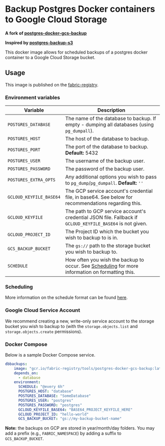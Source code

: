 # Backup Postgres Docker containers to Google Cloud Storage
**A fork of [postgres-docker-gcs-backup](https://github.com/jamiebishop/postgres-docker-gcs-backup)**

**Inspired by [postgres-backup-s3](https://github.com/schickling/dockerfiles/tree/master/postgres-backup-s3)**

This docker image allows for scheduled backups of a postgres docker container to a Google Cloud Storage bucket.

## Usage

This image is published on the [fabric-registry](https://console.cloud.google.com/gcr/images/fabric-registry/GLOBAL/tools?project=fabric-registry).

### Environment variables
| Variable                | Description                                                                                                    |
|-------------------------|----------------------------------------------------------------------------------------------------------------|
| `POSTGRES_DATABASE`     | The name of the database to backup. If empty - dumping all databases (using `pg_dumpall`).                     |
| `POSTGRES_HOST`         | The host of the database to backup.                                                                            |
| `POSTGRES_PORT`         | The port of the database to backup.  **Default:** 5432                                                         |
| `POSTGRES_USER`         | The username of the backup user.                                                                               |
| `POSTGRES_PASSWORD`     | The password of the backup user.                                                                               |
| `POSTGRES_EXTRA_OPTS`   | Any additional options you wish to pass to `pg_dump`/`pg_dumpall`. **Default:** `''`                           |
| `GCLOUD_KEYFILE_BASE64` | The GCP service account's credential file, in base64. See below for recommendations regarding this.            |
| `GCLOUD_KEYFILE`        | The path to GCP service account's credential JSON file. Fallback if `GCLOUD_KEYFILE_BASE64` is not given.      |
| `GCLOUD_PROJECT_ID`     | The Project ID which the bucket you wish to backup to is in.                                                   |
| `GCS_BACKUP_BUCKET`     | The `gs://` path to the storage bucket you wish to backup to.                                                  |
| `SCHEDULE`              | How often you wish the backup to occur. See [Scheduling](#Scheduling) for more information on formatting this. |

### Scheduling

More information on the schedule format can be found [here](https://godoc.org/github.com/robfig/cron#hdr-Predefined_schedules).

### Google Cloud Service Account

We recommend creating a new, write-only service account to the storage bucket you wish to backup to (with the `storage.objects.list` and `storage.objects.create` permissions).

### Docker Compose

Below is a sample Docker Compose service.

```yaml
dbbackups:
    image: "gcr.io/fabric-registry/tools/postgres-docker-gcs-backup:latest"
    depends_on:
      - database
    environment:
      SCHEDULE: "@every 6h"
      POSTGRES_HOST: "database"
      POSTGRES_DATABASE: "SomeDatabase"
      POSTGRES_USER: "postgres"
      POSTGRES_PASSWORD: "postgres"
      GCLOUD_KEYFILE_BASE64: "BASE64_PROJECT_KEYFILE_HERE"
      GCLOUD_PROJECT_ID: "hello-world"
      GCS_BACKUP_BUCKET: "gs://my-backup-bucket-name"
```

**Note:** the backups on GCP are stored in year/month/day folders. You may add a prefix (e.g., `FABRIC_NAMESPACE`) by adding a suffix to `GCS_BACKUP_BUCKET`.